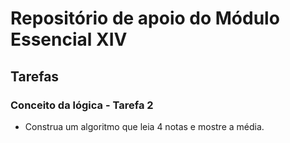 # Repositório de apoio do Módulo Essencial XIV

## Tarefas

### Conceito da lógica - Tarefa 2

- Construa um algoritmo que leia 4 notas e mostre a média.
